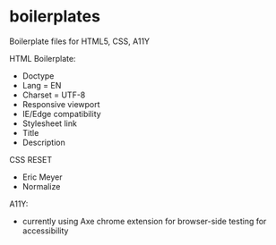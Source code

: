# boilerplates
Boilerplate files for HTML5, CSS, A11Y

HTML Boilerplate:
- Doctype
- Lang = EN
- Charset = UTF-8
- Responsive viewport
- IE/Edge compatibility
- Stylesheet link
- Title
- Description

CSS RESET 

- Eric Meyer
- Normalize


A11Y:
- currently using Axe chrome extension for browser-side testing for accessibility
